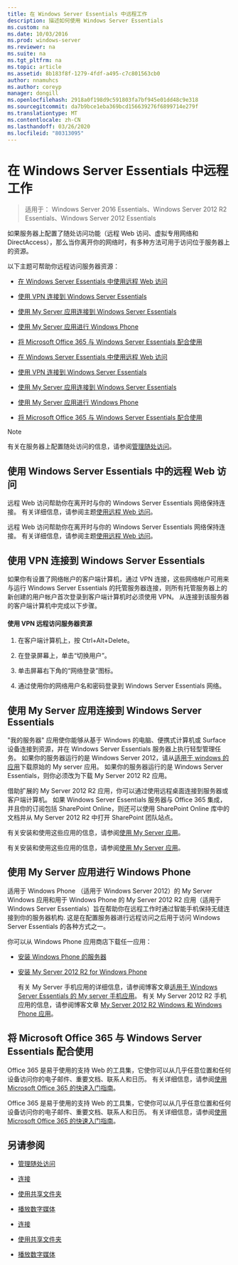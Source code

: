 ```yaml
---
title: 在 Windows Server Essentials 中远程工作
description: 描述如何使用 Windows Server Essentials
ms.custom: na
ms.date: 10/03/2016
ms.prod: windows-server
ms.reviewer: na
ms.suite: na
ms.tgt_pltfrm: na
ms.topic: article
ms.assetid: 8b183f8f-1279-4fdf-a495-c7c801563cb0
author: nnamuhcs
ms.author: coreyp
manager: dongill
ms.openlocfilehash: 2918a0f198d9c591803fa7bf945e01dd48c9e318
ms.sourcegitcommit: da7b9bce1eba369bcd156639276f6899714e279f
ms.translationtype: MT
ms.contentlocale: zh-CN
ms.lasthandoff: 03/26/2020
ms.locfileid: "80313095"
---
```

# <a name="work-remotely-in-windows-server-essentials"></a>在 Windows Server Essentials 中远程工作

>适用于： Windows Server 2016 Essentials、Windows Server 2012 R2 Essentials、Windows Server 2012 Essentials
  
 如果服务器上配置了随处访问功能（远程 Web 访问、虚拟专用网络和 DirectAccess），那么当你离开你的网络时，有多种方法可用于访问位于服务器上的资源。  
  
 以下主题可帮助你远程访问服务器资源：  
  

-   [在 Windows Server Essentials 中使用远程 Web 访问](Work-Remotely-in-Windows-Server-Essentials.md#BKMA_RWA)  
  
-   [使用 VPN 连接到 Windows Server Essentials](Work-Remotely-in-Windows-Server-Essentials.md#BKMK_3)  
  
-   [使用 My Server 应用连接到 Windows Server Essentials](Work-Remotely-in-Windows-Server-Essentials.md#BKMK_App)  
  
-   [使用 My Server 应用进行 Windows Phone](Work-Remotely-in-Windows-Server-Essentials.md#BKMK_2)  
  
-   [将 Microsoft Office 365 与 Windows Server Essentials 配合使用](Work-Remotely-in-Windows-Server-Essentials.md#BKMK_O365)  

-   [在 Windows Server Essentials 中使用远程 Web 访问](../use/Work-Remotely-in-Windows-Server-Essentials.md#BKMA_RWA)  
  
-   [使用 VPN 连接到 Windows Server Essentials](../use/Work-Remotely-in-Windows-Server-Essentials.md#BKMK_3)  
  
-   [使用 My Server 应用连接到 Windows Server Essentials](../use/Work-Remotely-in-Windows-Server-Essentials.md#BKMK_App)  
  
-   [使用 My Server 应用进行 Windows Phone](../use/Work-Remotely-in-Windows-Server-Essentials.md#BKMK_2)  
  
-   [将 Microsoft Office 365 与 Windows Server Essentials 配合使用](../use/Work-Remotely-in-Windows-Server-Essentials.md#BKMK_O365)  

  
> [!NOTE]
>  有关在服务器上配置随处访问的信息，请参阅[管理随处访问](../manage/Manage-Anywhere-Access-in-Windows-Server-Essentials.md)。  
  
##  <a name="use-remote-web-access-in-windows-server-essentials"></a><a name="BKMA_RWA"></a>使用 Windows Server Essentials 中的远程 Web 访问  

 远程 Web 访问帮助你在离开时与你的 Windows Server Essentials 网络保持连接。 有关详细信息，请参阅主题[使用远程 Web 访问](Use-Remote-Web-Access-in-Windows-Server-Essentials.md)。  

 远程 Web 访问帮助你在离开时与你的 Windows Server Essentials 网络保持连接。 有关详细信息，请参阅主题[使用远程 Web 访问](../use/Use-Remote-Web-Access-in-Windows-Server-Essentials.md)。  

  
##  <a name="use-vpn-to-connect-to-windows-server-essentials"></a><a name="BKMK_3"></a>使用 VPN 连接到 Windows Server Essentials  
 如果你有设置了网络帐户的客户端计算机，通过 VPN 连接，这些网络帐户可用来与运行 Windows Server Essentials 的托管服务器连接，则所有托管服务器上的新创建的用户帐户首次登录到客户端计算机时必须使用 VPN。 从连接到该服务器的客户端计算机中完成以下步骤。  
  
#### <a name="to-use-vpn-to-remotely-access-server-resources"></a>使用 VPN 远程访问服务器资源  
  
1.  在客户端计算机上，按 Ctrl+Alt+Delete。  
  
2.  在登录屏幕上，单击“切换用户”。  
  
3.  单击屏幕右下角的“网络登录”图标。  
  
4.  通过使用你的网络用户名和密码登录到 Windows Server Essentials 网络。  
  
##  <a name="use-the-my-server-app-to-connect-to-windows-server-essentials"></a><a name="BKMK_App"></a>使用 My Server 应用连接到 Windows Server Essentials  
 "我的服务器" 应用使你能够从基于 Windows 的电脑、便携式计算机或 Surface 设备连接到资源，并在 Windows Server Essentials 服务器上执行轻型管理任务。 如果你的服务器运行的是 Windows Server 2012，请从[适用于 windows 的应用](https://windows.microsoft.com/windows-8/apps)下载原始的 My server 应用。 如果你的服务器运行的是 Windows Server Essentials，则你必须改为下载 My Server 2012 R2 应用。  
  
 借助扩展的 My Server 2012 R2 应用，你可以通过使用远程桌面连接到服务器或客户端计算机。 如果 Windows Server Essentials 服务器与 Office 365 集成，并且你的订阅包括 SharePoint Online，则还可以使用 SharePoint Online 库中的文档并从 My Server 2012 R2 中打开 SharePoint 团队站点。  
  

 有关安装和使用这些应用的信息，请参阅[使用 My Server 应用](Use-the-My-Server-App-to-Connect-to-Windows-Server-Essentials.md)。  

 有关安装和使用这些应用的信息，请参阅[使用 My Server 应用](../use/Use-the-My-Server-App-to-Connect-to-Windows-Server-Essentials.md)。  

  
##  <a name="use-the-my-server-app-for-windows-phone"></a><a name="BKMK_2"></a>使用 My Server 应用进行 Windows Phone  
 适用于 Windows Phone （适用于 Windows Server 2012）的 My Server Windows 应用和用于 Windows Phone 的 My Server 2012 R2 应用（适用于 Windows Server Essentials）旨在帮助你在远程工作时通过智能手机保持无缝连接到你的服务器机构. 这是在配置服务器进行远程访问之后用于访问 Windows Server Essentials 的各种方式之一。  
  
 你可以从 Windows Phone 应用商店下载任一应用：  
  
- [安装 Windows Phone 的服务器](http://www.windowsphone.com/store/app/my-server/6c2f98d5-6fcf-4e1d-b8b1-cde62ea1a94a)  
  
- [安装 My Server 2012 R2 for Windows Phone](http://www.windowsphone.com/store/app/my-server-2012-r2/44f596b5-0477-4096-b96e-ddd6ef64ad6b)  
  
  有关 My Server 手机应用的详细信息，请参阅博客文章[适用于 Windows Server Essentials 的 My server 手机应用](https://blogs.technet.com/b/sbs/archive/2012/09/18/my-server-phone-app-for-windows-server-2012-essentials.aspx)。 有关 My Server 2012 R2 手机应用的信息，请参阅博客文章 [My Server 2012 R2 Windows 和 Windows Phone 应用](https://blogs.technet.com/b/sbs/archive/2013/11/19/my-server-2012-r2-windows-and-windows-phone-apps.aspx)。  
  
##  <a name="use-microsoft-office-365-with-windows-server-essentials"></a><a name="BKMK_O365"></a>将 Microsoft Office 365 与 Windows Server Essentials 配合使用  

 Office 365 是易于使用的支持 Web 的工具集，它使你可以从几乎任意位置和任何设备访问你的电子邮件、重要文档、联系人和日历。 有关详细信息，请参阅[使用 Microsoft Office 365 的快速入门指南](Quick-Start-Guide-to-Using-Microsoft-Office-365-with-Windows-Server-Essentials.md)。  

 Office 365 是易于使用的支持 Web 的工具集，它使你可以从几乎任意位置和任何设备访问你的电子邮件、重要文档、联系人和日历。 有关详细信息，请参阅[使用 Microsoft Office 365 的快速入门指南](../use/Quick-Start-Guide-to-Using-Microsoft-Office-365-with-Windows-Server-Essentials.md)。  

  
## <a name="see-also"></a>另请参阅  
  
-   [管理随处访问](../manage/Manage-Anywhere-Access-in-Windows-Server-Essentials.md)  
  

-   [连接](Get-Connected-in-Windows-Server-Essentials.md)  
  
-   [使用共享文件夹](Use-Shared-Folders-in-Windows-Server-Essentials.md)  
  
-   [播放数字媒体](Play-Digital-Media-in-Windows-Server-Essentials.md)

-   [连接](../use/Get-Connected-in-Windows-Server-Essentials.md)  
  
-   [使用共享文件夹](../use/Use-Shared-Folders-in-Windows-Server-Essentials.md)  
  
-   [播放数字媒体](../use/Play-Digital-Media-in-Windows-Server-Essentials.md)

